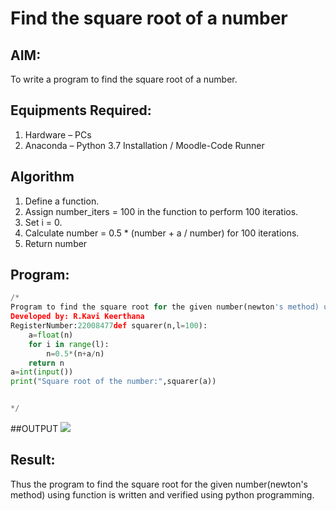 # Find the square root of a number

## AIM:
To write a program to find the square root of a number.

## Equipments Required:
1. Hardware – PCs
2. Anaconda – Python 3.7 Installation / Moodle-Code Runner

## Algorithm
1. Define a function.
2. Assign number_iters = 100 in the function to perform 100 iteratios.
3. Set i = 0.
4. Calculate  number = 0.5 * (number + a / number) for 100 iterations.
5. Return number

## Program:
```python
/*
Program to find the square root for the given number(newton's method) using function.
Developed by: R.Kavi Keerthana
RegisterNumber:22008477def squarer(n,l=100):
    a=float(n)
    for i in range(l):
        n=0.5*(n+a/n)
    return n
a=int(input())
print("Square root of the number:",squarer(a))


*/
```



##OUTPUT
![](square%20root.png)


## Result:
Thus the program to find the square root for the given number(newton's method) using function is written and verified using python programming.
